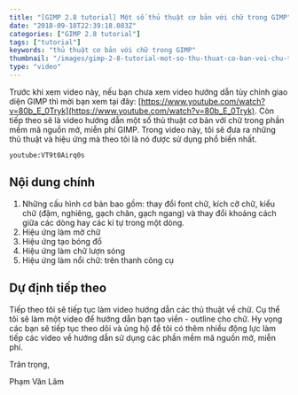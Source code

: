 ```yaml
---
title: "[GIMP 2.8 tutorial] Một số thủ thuật cơ bản với chữ trong GIMP"
date: "2018-09-18T22:39:18.083Z"
categories: ["GIMP 2.8 tutorial"]
tags: ["tutorial"]
keywords: "thủ thuật cơ bản với chữ trong GIMP"
thumbnail: "/images/gimp-2-8-tutorial-mot-so-thu-thuat-co-ban-voi-chu-trong-gimp.jpg"
type: "video"
---
```


Trước khi xem video này, nếu bạn chưa xem video hướng dẫn tùy chỉnh giao diện GIMP thì mời bạn xem tại đây: [https://www.youtube.com/watch?v=80b_E_0Tryk](https://www.youtube.com/watch?v=80b_E_0Tryk). Còn tiếp theo sẽ là video hướng dẫn một số thủ thuật cơ bản với chữ trong phần mềm mã nguồn mở, miễn phí GIMP. Trong video này, tôi sẽ đưa ra những thủ thuật và hiệu ứng mà theo tôi là nó được sử dụng phổ biến nhất.

`youtube:VT9t0Airq0s`

## Nội dung chính

  1. Những cấu hình cơ bản bao gồm: thay đổi font chữ, kích cỡ chữ, kiểu chữ (đậm, nghiêng, gạch chân, gạch ngang) và thay đổi khoảng cách giữa các dòng hay các kí tự trong một dòng.
  2. Hiệu ứng làm mờ chữ
  3. Hiệu ứng tạo bóng đổ
  4. Hiệu ứng làm chữ lượn sóng
  5. Hiệu ứng làm nổi chữ: trên thanh công cụ

## Dự định tiếp theo

Tiếp theo tôi sẽ tiếp tục làm video hướng dẫn các thủ thuật về chữ. Cụ thể tôi sẽ làm một video để hướng dẫn bạn tạo viền - outline cho chữ. Hy vọng các bạn sẽ tiếp tục theo dõi và ủng hộ để tôi có thêm nhiều động lực làm tiếp các video về hướng dẫn sử dụng các phần mềm mã nguồn mở, miễn phí.

Trân trọng,

Phạm Văn Lâm